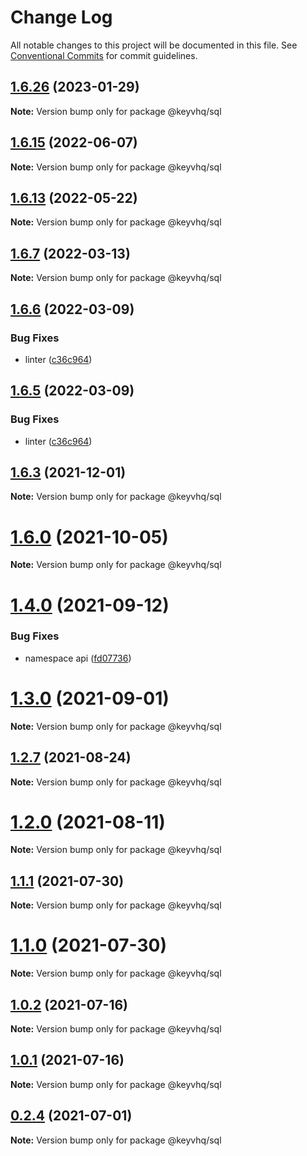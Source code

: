 # Change Log

All notable changes to this project will be documented in this file.
See [Conventional Commits](https://conventionalcommits.org) for commit guidelines.

## [1.6.26](https://github.com/microlinkhq/keyv/compare/v1.6.25...v1.6.26) (2023-01-29)

**Note:** Version bump only for package @keyvhq/sql

## [1.6.15](https://github.com/microlinkhq/keyv/compare/v1.6.14...v1.6.15) (2022-06-07)

**Note:** Version bump only for package @keyvhq/sql

## [1.6.13](https://github.com/microlinkhq/keyv/compare/v1.6.12...v1.6.13) (2022-05-22)

**Note:** Version bump only for package @keyvhq/sql

## [1.6.7](https://github.com/microlinkhq/keyv/compare/v1.6.6...v1.6.7) (2022-03-13)

**Note:** Version bump only for package @keyvhq/sql

## [1.6.6](https://github.com/microlinkhq/keyv/compare/v1.6.4...v1.6.6) (2022-03-09)

### Bug Fixes

* linter ([c36c964](https://github.com/microlinkhq/keyv/commit/c36c964a16e79d8bd0e4fd62a926293e89ea0472))

## [1.6.5](https://github.com/microlinkhq/keyv/compare/v1.6.4...v1.6.5) (2022-03-09)

### Bug Fixes

* linter ([c36c964](https://github.com/microlinkhq/keyv/commit/c36c964a16e79d8bd0e4fd62a926293e89ea0472))

## [1.6.3](https://github.com/microlinkhq/keyv/compare/v1.6.2...v1.6.3) (2021-12-01)

**Note:** Version bump only for package @keyvhq/sql

# [1.6.0](https://github.com/microlinkhq/keyv/compare/v1.5.2...v1.6.0) (2021-10-05)

**Note:** Version bump only for package @keyvhq/sql

# [1.4.0](https://github.com/microlinkhq/keyv/compare/v1.3.0...v1.4.0) (2021-09-12)

### Bug Fixes

* namespace api ([fd07736](https://github.com/microlinkhq/keyv/commit/fd07736aee52c9bde9a81f075faa85c39d72cc51))

# [1.3.0](https://github.com/microlinkhq/keyv/compare/v1.2.7...v1.3.0) (2021-09-01)

**Note:** Version bump only for package @keyvhq/sql

## [1.2.7](https://github.com/microlinkhq/keyv/compare/v1.2.6...v1.2.7) (2021-08-24)

**Note:** Version bump only for package @keyvhq/sql

# [1.2.0](https://github.com/microlinkhq/keyv/compare/v1.1.1...v1.2.0) (2021-08-11)

**Note:** Version bump only for package @keyvhq/sql

## [1.1.1](https://github.com/microlinkhq/keyv/compare/v1.1.0...v1.1.1) (2021-07-30)

**Note:** Version bump only for package @keyvhq/sql

# [1.1.0](https://github.com/microlinkhq/keyv/compare/v1.0.2...v1.1.0) (2021-07-30)

**Note:** Version bump only for package @keyvhq/sql

## [1.0.2](https://github.com/microlinkhq/keyv/compare/v1.0.1...v1.0.2) (2021-07-16)

**Note:** Version bump only for package @keyvhq/sql

## [1.0.1](https://github.com/microlinkhq/keyv/compare/v1.0.0...v1.0.1) (2021-07-16)

**Note:** Version bump only for package @keyvhq/sql

## [0.2.4](https://github.com/microlinkhq/keyv/compare/v0.2.0...v0.2.4) (2021-07-01)

**Note:** Version bump only for package @keyvhq/sql
